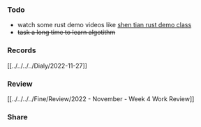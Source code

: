 
### Todo
- watch some rust demo videos like [shen tian rust demo class](https://www.bilibili.com/video/BV1h64y197G3/?spm_id_from=333.999.0.0&vd_source=5523c0780f6f8cbee236d42fbf45240f)
- ~~task a long time to learn algotithm~~


### Records
[[../../../../Dialy/2022-11-27]]


### Review
[[../../../../Fine/Review/2022 - November - Week 4 Work Review]]



### Share
